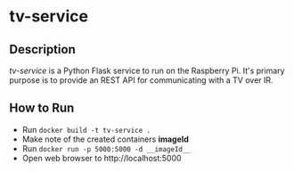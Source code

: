 # tv-service

## Description
*tv-service* is a Python Flask service to run on the Raspberry Pi.
It's primary purpose is to provide an REST API for communicating with a TV 
over IR.

## How to Run
* Run `docker build -t tv-service .`
* Make note of the created containers __imageId__
* Run `docker run -p 5000:5000 -d __imageId__`
* Open web browser to http://localhost:5000

